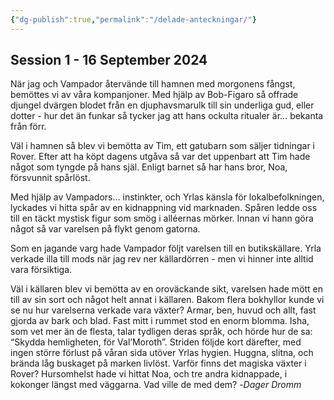 ```yaml
---
{"dg-publish":true,"permalink":"/delade-anteckningar/"}
---
```


## Session 1 - 16 September 2024

När jag och Vampador återvände till hamnen med morgonens fångst, bemöttes vi av våra kompanjoner. Med hjälp av Bob-Figaro så offrade djungel dvärgen blodet från en djuphavsmarulk till sin underliga gud, eller dotter - hur det än funkar så tycker jag att hans ockulta ritualer är… bekanta från förr. 

Väl i hamnen så blev vi bemötta av Tim, ett gatubarn som säljer tidningar i Rover. Efter att ha köpt dagens utgåva så var det uppenbart att Tim hade något som tyngde på hans själ. Enligt barnet så har hans bror, Noa, försvunnit spårlöst. 

Med hjälp av Vampadors… instinkter, och Yrlas känsla för lokalbefolkningen, lyckades vi hitta spår av en kidnappning vid marknaden. Spåren ledde oss till en täckt mystisk figur som smög i alléernas mörker. Innan vi hann göra något så var varelsen på flykt genom gatorna. 

Som en jagande varg hade Vampador följt varelsen till en butikskällare. Yrla verkade illa till mods när jag rev ner källardörren - men vi hinner inte alltid vara försiktiga. 

Väl i källaren blev vi bemötta av en oroväckande sikt, varelsen hade mött en till av sin sort och något helt annat i källaren. Bakom flera bokhyllor kunde vi se nu hur varelserna verkade vara växter? Armar, ben, huvud och allt, fast gjorda av bark och blad. Fast mitt i rummet stod en enorm blomma. Isha, som vet mer än de flesta, talar tydligen deras språk, och hörde hur de sa: “Skydda hemligheten, för Val’Moroth”. Striden följde kort därefter, med ingen större förlust på våran sida utöver Yrlas hygien. Huggna, slitna, och brända låg buskaget på marken livlöst. Varför finns det magiska växter i Rover? Hursomhelst hade vi hittat Noa, och tre andra kidnappade, i kokonger längst med väggarna. Vad ville de med dem?
   -*Dager Dromm*